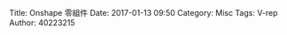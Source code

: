 Title: Onshape 零組件
Date: 2017-01-13 09:50
Category: Misc
Tags: V-rep
Author: 40223215



<!-- PELICAN_END_SUMMARY -->